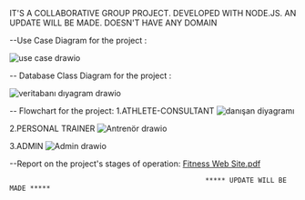 IT'S A COLLABORATIVE GROUP PROJECT. DEVELOPED WITH NODE.JS. AN UPDATE WILL BE MADE. DOESN'T HAVE ANY DOMAIN
                                                    

--Use Case Diagram for the project :

![use case drawio](https://github.com/YusufAtti/FitnessWebSite/assets/158186024/f7cada21-1c39-404c-b6bc-566a40dc301f)



-- Database Class Diagram for the project :

![veritabanı dıyagram drawio](https://github.com/YusufAtti/FitnessWebSite/assets/158186024/93914362-9f6c-4d2b-97fa-023c3e48fdca)



-- Flowchart for the project:
1.ATHLETE-CONSULTANT
![danışan diyagramı](https://github.com/YusufAtti/FitnessWebSite/assets/158186024/c1339c0d-9f43-46f2-acee-f11d0e09d610)

2.PERSONAL TRAINER
![Antrenör drawio](https://github.com/YusufAtti/FitnessWebSite/assets/158186024/1ff6825d-4b65-4dfb-a425-baf7253c4ae9)

3.ADMIN
![Admin drawio](https://github.com/YusufAtti/FitnessWebSite/assets/158186024/93ab3534-9d6b-4fbe-828d-b4e56b229c01)





--Report on the project's stages of operation:
[Fitness Web Site.pdf](https://github.com/YusufAtti/FitnessWebSite/files/14229154/Fitness.Web.Site.pdf) 





















                                                    
                                                    ***** UPDATE WILL BE MADE *****
